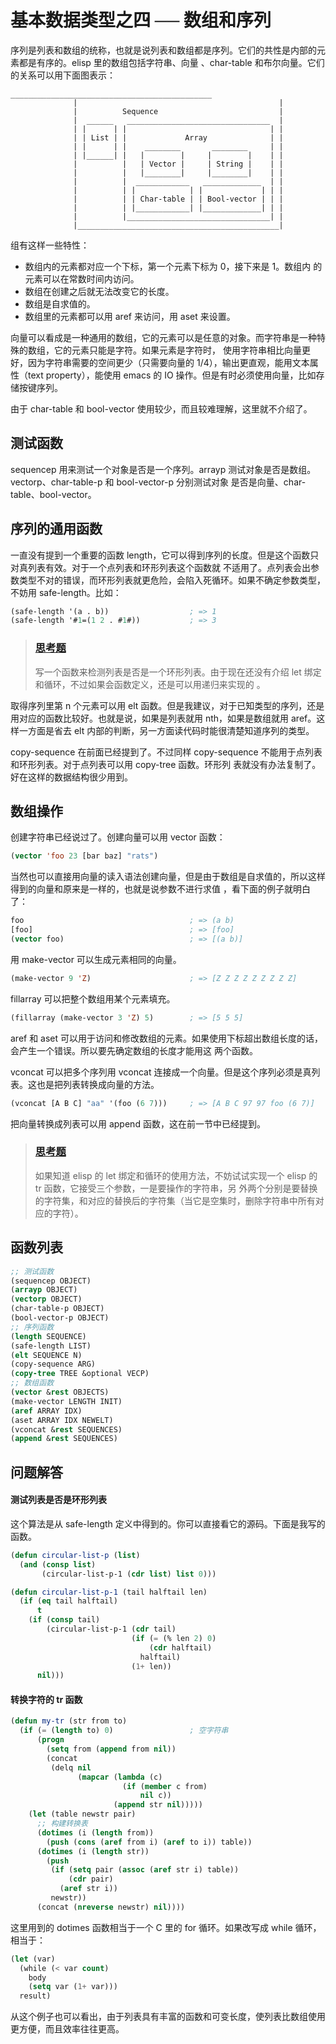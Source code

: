 # 基本数据类型之四 ── 数组和序列

序列是列表和数组的统称，也就是说列表和数组都是序列。它们的共性是内部的元素都是有序的。elisp 里的数组包括字符串、向量
、char-table 和布尔向量。它们的关系可以用下面图表示：

```text
_____________________________________________
              |                                             |
              |          Sequence                           |
              |  ______   ________________________________  |
              | |      | |                                | |
              | | List | |             Array              | |
              | |      | |    ________       ________     | |
              | |______| |   |        |     |        |    | |
              |          |   | Vector |     | String |    | |
              |          |   |________|     |________|    | |
              |          |  ____________   _____________  | |
              |          | |            | |             | | |
              |          | | Char-table | | Bool-vector | | |
              |          | |____________| |_____________| | |
              |          |________________________________| |
              |_____________________________________________|
```

组有这样一些特性：

- 数组内的元素都对应一个下标，第一个元素下标为 0，接下来是 1。数组内 的元素可以在常数时间内访问。
- 数组在创建之后就无法改变它的长度。
- 数组是自求值的。
- 数组里的元素都可以用 aref 来访问，用 aset 来设置。

向量可以看成是一种通用的数组，它的元素可以是任意的对象。而字符串是一种特殊的数组，它的元素只能是字符。如果元素是字符时，
使用字符串相比向量更好，因为字符串需要的空间更少（只需要向量的 1/4），输出更直观，能用文本属性（text property），能使用
emacs 的 IO 操作。但是有时必须使用向量，比如存储按键序列。

由于 char-table 和 bool-vector 使用较少，而且较难理解，这里就不介绍了。

## 测试函数

sequencep 用来测试一个对象是否是一个序列。arrayp 测试对象是否是数组。vectorp、char-table-p 和 bool-vector-p 分别测试对象
是否是向量、char-table、bool-vector。

## 序列的通用函数

一直没有提到一个重要的函数 length，它可以得到序列的长度。但是这个函数只对真列表有效。对于一个点列表和环形列表这个函数就
不适用了。点列表会出参数类型不对的错误，而环形列表就更危险，会陷入死循环。如果不确定参数类型，不妨用 safe-length。比如：

```cl
(safe-length '(a . b))                  ; => 1
(safe-length '#1=(1 2 . #1#))           ; => 3
```

> ### [思考题](http://smacs.github.io/elisp/06-array.html#answer-cirlistp)
>
> 写一个函数来检测列表是否是一个环形列表。由于现在还没有介绍 let 绑定和循环，不过如果会函数定义，还是可以用递归来实现的
> 。

取得序列里第 n 个元素可以用 elt 函数。但是我建议，对于已知类型的序列，还是用对应的函数比较好。也就是说，如果是列表就用
nth，如果是数组就用 aref。这样一方面是省去 elt 内部的判断，另一方面读代码时能很清楚知道序列的类型。

copy-sequence 在前面已经提到了。不过同样 copy-sequence 不能用于点列表和环形列表。对于点列表可以用 copy-tree 函数。环形列
表就没有办法复制了。好在这样的数据结构很少用到。

## 数组操作

创建字符串已经说过了。创建向量可以用 vector 函数：

```cl
(vector 'foo 23 [bar baz] "rats")
```

当然也可以直接用向量的读入语法创建向量，但是由于数组是自求值的，所以这样得到的向量和原来是一样的，也就是说参数不进行求值
，看下面的例子就明白了：

```cl
foo                                     ; => (a b)
[foo]                                   ; => [foo]
(vector foo)                            ; => [(a b)]
```

用 make-vector 可以生成元素相同的向量。

```cl
(make-vector 9 'Z)                      ; => [Z Z Z Z Z Z Z Z Z]
```

fillarray 可以把整个数组用某个元素填充。

```cl
(fillarray (make-vector 3 'Z) 5)        ; => [5 5 5]
```

aref 和 aset 可以用于访问和修改数组的元素。如果使用下标超出数组长度的话，会产生一个错误。所以要先确定数组的长度才能用这
两个函数。

vconcat 可以把多个序列用 vconcat 连接成一个向量。但是这个序列必须是真列表。这也是把列表转换成向量的方法。

```cl
(vconcat [A B C] "aa" '(foo (6 7)))     ; => [A B C 97 97 foo (6 7)]
```

把向量转换成列表可以用 append 函数，这在前一节中已经提到。

> ### [思考题](http://smacs.github.io/elisp/06-array.html#answer-tr)
>
> 如果知道 elisp 的 let 绑定和循环的使用方法，不妨试试实现一个 elisp 的 tr 函数，它接受三个参数，一是要操作的字符串，另
> 外两个分别是要替换的字符集，和对应的替换后的字符集（当它是空集时，删除字符串中所有对应的字符）。

## 函数列表

```cl
;; 测试函数
(sequencep OBJECT)
(arrayp OBJECT)
(vectorp OBJECT)
(char-table-p OBJECT)
(bool-vector-p OBJECT)
;; 序列函数
(length SEQUENCE)
(safe-length LIST)
(elt SEQUENCE N)
(copy-sequence ARG)
(copy-tree TREE &optional VECP)
;; 数组函数
(vector &rest OBJECTS)
(make-vector LENGTH INIT)
(aref ARRAY IDX)
(aset ARRAY IDX NEWELT)
(vconcat &rest SEQUENCES)
(append &rest SEQUENCES)
```

## 问题解答

#### 测试列表是否是环形列表

这个算法是从 safe-length 定义中得到的。你可以直接看它的源码。下面是我写的函数。

```cl
(defun circular-list-p (list)
  (and (consp list)
       (circular-list-p-1 (cdr list) list 0)))

(defun circular-list-p-1 (tail halftail len)
  (if (eq tail halftail)
      t
    (if (consp tail)
        (circular-list-p-1 (cdr tail)
                           (if (= (% len 2) 0)
                               (cdr halftail)
                             halftail)
                           (1+ len))
      nil)))
```

#### 转换字符的 tr 函数

```cl
(defun my-tr (str from to)
  (if (= (length to) 0)                 ; 空字符串
      (progn
        (setq from (append from nil))
        (concat
         (delq nil
               (mapcar (lambda (c)
                         (if (member c from)
                             nil c))
                       (append str nil)))))
    (let (table newstr pair)
      ;; 构建转换表
      (dotimes (i (length from))
        (push (cons (aref from i) (aref to i)) table))
      (dotimes (i (length str))
        (push
         (if (setq pair (assoc (aref str i) table))
             (cdr pair)
           (aref str i))
         newstr))
      (concat (nreverse newstr) nil))))
```

这里用到的 dotimes 函数相当于一个 C 里的 for 循环。如果改写成 while 循环，相当于：

```cl
(let (var)
  (while (< var count)
    body
    (setq var (1+ var)))
  result)
```

从这个例子也可以看出，由于列表具有丰富的函数和可变长度，使列表比数组使用更方便，而且效率往往更高。
